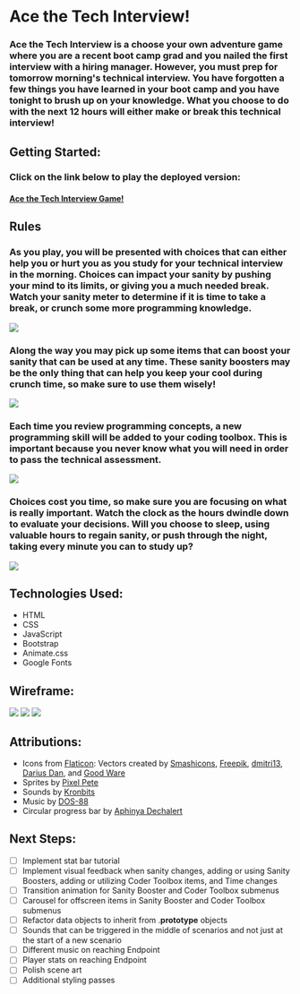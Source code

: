 # Ace the Tech Interview!

### Ace the Tech Interview is a choose your own adventure game where you are a recent boot camp grad and you nailed the first interview with a hiring manager. However, you must prep for tomorrow morning's technical interview. You have forgotten a few things you have learned in your boot camp and you have tonight to brush up on your knowledge. What you choose to do with the next 12 hours will either make or break this technical interview!

## Getting Started:

### Click on the link below to play the deployed version:

#### [Ace the Tech Interview Game!](https://ace-the-tech-interview-game.netlify.app/)

## Rules

### As you play, you will be presented with choices that can either help you or hurt you as you study for your technical interview in the morning. Choices can impact your sanity by pushing your mind to its limits, or giving you a much needed break. Watch your sanity meter to determine if it is time to take a break, or crunch some more programming knowledge.

<img src="/images/SanityMeter.png">

### Along the way you may pick up some items that can boost your sanity that can be used at any time. These sanity boosters may be the only thing that can help you keep your cool during crunch time, so make sure to use them wisely!

<img src="/images/SanityBoosters.png">

### Each time you review programming concepts, a new programming skill will be added to your coding toolbox. This is important because you never know what you will need in order to pass the technical assessment.

<img src="images/CodingToolbox.png">

### Choices cost you time, so make sure you are focusing on what is really important. Watch the clock as the hours dwindle down to evaluate your decisions. Will you choose to sleep, using valuable hours to regain sanity, or push through the night, taking every minute you can to study up?

<img src="images/ClockCountdown.png">

## Technologies Used:

* HTML
* CSS
* JavaScript
* Bootstrap
* Animate.css
* Google Fonts

## Wireframe:

<img src="/images/WireframeUserInteractions.png">

<img src="/images/WireframeContinueScenario.png">

<img src="/images/WireframeEndpoint.png">

## Attributions:

* Icons from [Flaticon](https://www.flaticon.com/): Vectors created by [Smashicons](https://smashicons.com/), [Freepik](https://www.freepik.com/), [dmitri13](https://www.flaticon.com/authors/dmitri13), [Darius Dan](https://www.flaticon.com/authors/darius-dan), and [Good Ware](https://www.flaticon.com/authors/good-ware)
* Sprites by [Pixel Pete](https://petermilko.itch.io/pixel-petes-art-assets)
* Sounds by [Kronbits](https://kronbits.itch.io/freesfx)
* Music by [DOS-88](https://dos88.itch.io/dos-88-music-library)
* Circular progress bar by [Aphinya Dechalert](https://www.dottedsquirrel.com/circular-progress-css/)
## Next Steps:

- [ ] Implement stat bar tutorial
- [ ] Implement visual feedback when sanity changes, adding or using Sanity Boosters, adding or utilizing Coder Toolbox items, and Time changes
- [ ] Transition animation for Sanity Booster and Coder Toolbox submenus
- [ ] Carousel for offscreen items in Sanity Booster and Coder Toolbox submenus
- [ ] Refactor data objects to inherit from .__prototype__ objects
- [ ] Sounds that can be triggered in the middle of scenarios and not just at the start of a new scenario
- [ ] Different music on reaching Endpoint
- [ ] Player stats on reaching Endpoint
- [ ] Polish scene art
- [ ] Additional styling passes